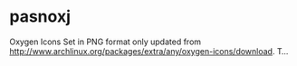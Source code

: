 # pasnoxj
Oxygen Icons Set in PNG format only updated from http://www.archlinux.org/packages/extra/any/oxygen-icons/download. T…
